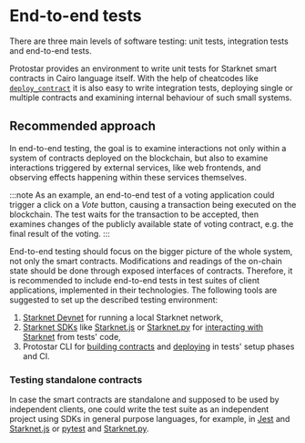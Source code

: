 # End-to-end tests

There are three main levels of software testing: unit tests, integration tests and end-to-end tests.

Protostar provides an environment to write unit tests for Starknet smart contracts
in Cairo language itself.
With the help of cheatcodes like [`deploy_contract`] it is also easy to write integration tests,
deploying single or multiple contracts and examining internal behaviour of such small systems.

## Recommended approach

In end-to-end testing, the goal is to examine interactions not only within a system of contracts
deployed on the blockchain, but also to examine interactions triggered by external services,
like web frontends, and observing effects happening within these services themselves.

:::note
As an example, an end-to-end test of a voting application could trigger a click on a _Vote_ button,
causing a transaction being executed on the blockchain.
The test waits for the transaction to be accepted, then examines changes of the publicly available
state of voting contract, e.g. the final result of the voting.
:::

End-to-end testing should focus on the bigger picture of the whole system,
not only the smart contracts.
Modifications and readings of the on-chain state should be done through exposed interfaces
of contracts.
Therefore, it is recommended to include end-to-end tests in test suites of client applications,
implemented in their technologies.
The following tools are suggested to set up the described testing environment:

1. [Starknet Devnet] for running a local Starknet network,
2. [Starknet SDKs] like [Starknet.js] or [Starknet.py] for [interacting with Starknet] from tests'
   code,
3. Protostar CLI for [building contracts] and [deploying][interacting with starknet] in tests'
   setup phases and CI.

### Testing standalone contracts

In case the smart contracts are standalone and supposed to be used by independent clients,
one could write the test suite as an independent project using SDKs in general purpose languages,
for example, in [Jest] and [Starknet.js] or [pytest] and [Starknet.py].


[`deploy_contract`]: ./cheatcodes-reference/deploy_contract.md

[building contracts]: ../06-interacting-with-starknet/01-compiling.md

[interacting with starknet]: ../06-interacting-with-starknet/README.md

[jest]: https://jestjs.io/

[pytest]: https://pytest.org/

[starknet devnet]: https://shard-labs.github.io/starknet-devnet/

[starknet sdks]: https://starknet.io/building-on-starknet/developer-tools/#libraries

[starknet.js]: https://www.starknetjs.com/

[starknet.py]: https://starknetpy.rtfd.io/
